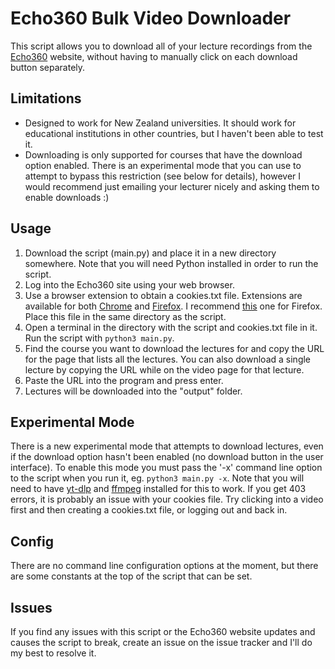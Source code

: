 # Echo360 Bulk Video Downloader

This script allows you to download all of your lecture recordings
from the [Echo360](https://echo360.com/) website, without having
to manually click on each download button separately.

## Limitations

- Designed to work for New Zealand universities. It should work for
educational institutions in other countries, but I haven't been able
to test it.
- Downloading is only supported for courses that have the download
option enabled. There is an experimental mode that you can use to
attempt to bypass this restriction (see below for details), however
I would recommend just emailing your lecturer nicely and asking them
to enable downloads :)

## Usage

1. Download the script (main.py) and place it in a new directory somewhere.
Note that you will need Python installed in order to run the script.
2. Log into the Echo360 site using your web browser.
3. Use a browser extension to obtain a cookies.txt file.
Extensions are available for both
[Chrome](https://chrome.google.com/webstore/search/cookies.txt) and
[Firefox](https://addons.mozilla.org/en-US/firefox/search/?q=cookies.txt).
I recommend [this](https://addons.mozilla.org/en-US/firefox/addon/cookies-txt/)
one for Firefox. Place this file in the same directory as the script.
4. Open a terminal in the directory with the script and cookies.txt file in
it. Run the script with `python3 main.py`.
5. Find the course you want to download the lectures for and copy the URL
for the page that lists all the lectures. You can also download a single
lecture by copying the URL while on the video page for that lecture.
7. Paste the URL into the program and press enter.
8. Lectures will be downloaded into the "output" folder.

## Experimental Mode

There is a new experimental mode that attempts to download lectures,
even if the download option hasn't been enabled (no download button
in the user interface). To enable this mode you must pass the '-x'
command line option to the script when you run it, eg. `python3 main.py -x`.
Note that you will need to have [yt-dlp](https://github.com/yt-dlp/yt-dlp)
and [ffmpeg](https://ffmpeg.org/) installed for this to work. If you get
403 errors, it is probably an issue with your cookies file. Try clicking
into a video first and then creating a cookies.txt file, or logging out
and back in.

## Config

There are no command line configuration options at the moment, but
there are some constants at the top of the script that can be set.

## Issues

If you find any issues with this script or the Echo360 website updates
and causes the script to break, create an issue on the issue tracker
and I'll do my best to resolve it.
